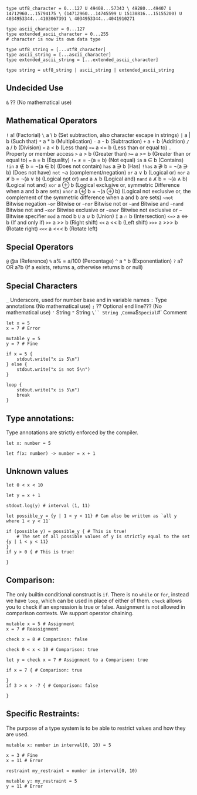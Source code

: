 ```
type utf8_character = 0...127 U 49408...57343 \ 49280...49407 U 14712960...15794175 \ (14712960...14745599 U 15138816...15155200) U 4034953344...4103067391 \ 4034953344...4041910271

type ascii_character = 0...127
type extended_ascii_character = 0...255
# character is now its own data type

type utf8_string = [...utf8_character]
type ascii_string = [...ascii_character]
type extended_ascii_string = [...extended_ascii_character]

type string = utf8_string | ascii_string | extended_ascii_string
```

## Undecided Use
`&` ?? (No mathematical use)

## Mathematical Operators
`!` a! (Factorial)
`\` a \ b (Set subtraction, also character escape in strings)
`|` a | b (Such that)
`*` a * b (Multiplication)
`-` a - b (Subtraction)
`+` a + b (Addition)
`/` a / b (Division)
`<` a < b (Less than)
`<=` a <= b (Less than or equal to)
`.` Property or member access
`>` a > b (Greater than)
`>=` a >= b (Greater than or equal to)
`=` a = b (Equality)
`!=` ≠ = ¬(a = b) (Not equal)
`in` a ∈ b (Contains)
`!in` a ∉ b = ¬(a ∈ b) (Does not contain)
`has` a ∋ b (Has)
`!has` a ∌ b = ¬(a ∋ b) (Does not have)
`not` ¬a (complement/negation)
`or` a ∨ b (Logical or)
`nor` a ∨̸ b = ¬(a ∨ b) (Logical not or)
`and` a ∧ b (Logical and)
`nand` a ∧̸ b = ¬(a ∧ b) (Logical not and)
`xor` a ⊕ b (Logical exclusive or, symmetric Difference when a and b are sets)
`xnor` a ⊕̸ b = ¬(a ⊕ b) (Logical not exclusive or, the complement of the symmetric difference when a and b are sets)
`~not` Bitwise negation 
`~or` Bitwise or
`~nor` Bitwise not or
`~and` Bitwise and
`~nand` Bitwise not and
`~xor` Bitwise exclusive or
`~xnor` Bitwise not exclusive or
`~` Bitwise specifier
`mod` a mod b
`U` a ∪ b (Union)
`I` a ∩ b (Intersection)
`<=>` a <=> b (If and only if)
`>>` a >> b (Right shift)
`<<` a << b (Left shift)
`>>>` a >>> b (Rotate right)
`<<<` a <<< b (Rotate left)

## Special Operators
`@` @a (Reference)
`%` a% = a/100 (Percentage)
`^` a ^ b (Exponentiation)
`?` a? OR a?b (If a exists, returns a, otherwise returns b or null)

## Special Characters
`_` Underscore, used for number base and in variable names
`:` Type annotations (No mathematical use)
`;` ?? Optional end line??? (No mathematical use)
`'` String
`"` String
`\`` String
`,` Comma
`$` Special
`#` Comment


```
let x = 5
x = 7 # Error

mutable y = 5
y = 7 # Fine

if x = 5 {
    stdout.write("x is 5\n")
} else {
    stdout.write("x is not 5\n")
}

loop {
    stdout.write("x is 5\n")
    break
}
```

## Type annotations:
Type annotations are strictly enforced by the compiler.
```
let x: number = 5

let f(x: number) -> number = x + 1
```

## Unknown values
```
let 0 < x < 10

let y = x + 1

stdout.log(y) # interval (1, 11)

let possible_y = {y | 1 < y < 11} # Can also be written as `all y where 1 < y < 11`

if (possible y) = possible_y { # This is true!
    # The set of all possible values of y is strictly equal to the set {y | 1 < y < 11}
}
if y > 0 { # This is true!

}
```

## Comparison:
The only builtin conditional construct is `if`. There is no `while` or `for`, instead we have `loop`, which can be used in place of either of them.
`check` allows you to check if an expression is true or false. Assignment is not allowed in comparison contexts. We support operator chaining.
```
mutable x = 5 # Assignment
x = 7 # Reassignment

check x = 8 # Comparison: false

check 0 < x < 10 # Comparison: true

let y = check x = 7 # Assignment to a Comparison: true

if x = 7 { # Comparison: true
    
}
if 3 > x > -7 { # Comparison: false

}
```


## Specific Restraints:
The purpose of a type system is to be able to restrict values and how they are used.
```
mutable x: number in interval[0, 10) = 5

x = 3 # Fine
x = 11 # Error

restraint my_restraint = number in interval[0, 10)

mutable y: my_restraint = 5
y = 11 # Error
```